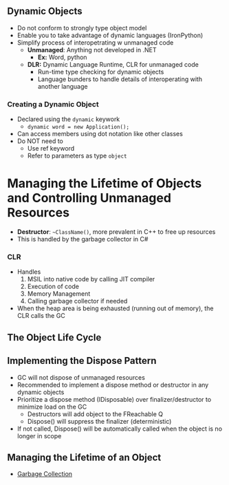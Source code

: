 ## Dynamic Objects
- Do not conform to strongly type object model
- Enable you to take advantage of dynamic languages (IronPython)
- Simplify process of interopetrating w unmanaged code
  - **Unmanaged**: Anything not developed in .NET
    - **Ex:** Word, python
  - **DLR:** Dynamic Language Runtime, CLR for unmanaged code
    - Run-time type checking for dynamic objects
    - Language bunders to handle details of interoperating with another language
### Creating a Dynamic Object
- Declared using the `dynamic` keywork
  - `dynamic word = new Application();`
- Can access members using dot notation like other classes
- Do NOT need to
  - Use ref keyword
  - Refer to parameters as type `object`
# Managing the Lifetime of Objects and Controlling Unmanaged Resources
- **Destructor**: `~ClassName()`, more prevalent in C++ to free up resources
- This is handled by the garbage collector in C#
### CLR
- Handles
  1. MSIL into native code by calling JIT compiler
  2. Execution of code
  3. Memory Management
  4. Calling garbage collector if needed
- When the heap area is being exhausted (running out of memory), the CLR calls the GC   
## The Object Life Cycle

## Implementing the Dispose Pattern
- GC will not dispose of unmanaged resources
- Recommended to implement a dispose method or destructor in any dynamic objects
- Prioritize a dispose method (IDisposable) over finalizer/destructor to minimize load on the GC 
  - Destructors will add object to the FReachable Q
  - Dispose() will suppress the finalizer (deterministic)
- If not called, Dispose() will be automatically called when the object is no longer in scope
## Managing the Lifetime of an Object
- [Garbage Collection](https://learn.microsoft.com/en-us/dotnet/standard/garbage-collection/fundamentals)
